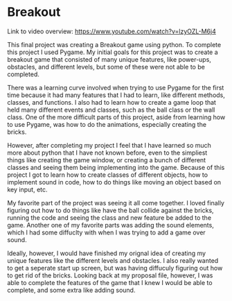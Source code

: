 # Breakout

Link to video overview: https://www.youtube.com/watch?v=lzyOZL-M6j4 


This final project was creating a Breakout game using python. To complete this project I used Pygame. My initial goals for this project was to create a breakout game that consisted of many unique features, like power-ups, obstacles, and different levels, but some of these were not able to be completed. 

There was a learning curve involved when trying to use Pygame for the first time because it had many features that I had to learn, like different methods, classes, and functions. I also had to learn how to create a game loop that held many different events and classes, such as the ball class or the wall class. One of the more difficult parts of this project, aside from learning how to use Pygame, was how to do the animations, especially creating the bricks. 

However, after completing my project I feel that I have learned so much more about python that I have not known before, even to the simpliest things like creating the game window, or creating a bunch of different classes and seeing them being implementing into the game. Because of this project I got to learn how to create classes of different objects, how to implement sound in code, how to do things like moving an object based on key input, etc. 

My favorite part of the project was seeing it all come together. I loved finally figuring out how to do things like have the ball collide against the bricks, running the code and seeing the class and new feature be added to the game. Another one of my favorite parts was adding the sound elements, which I had some diffuclty with when I was trying to add a game over sound. 

Ideally, however, I would have finished my orignal idea of creating my unique features like the different levels and obstacles. I also really wanted to get a seperate start up screen, but was having diffuculy figuring out how to get rid of the bricks. Looking back at my proposal file, however, I was able to complete the features of the game that I knew I would be able to complete, and some extra like adding sound.
